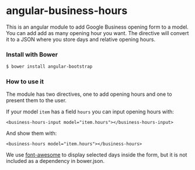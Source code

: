 # angular-business-hours

This is an angular module to add Google Business opening form to a model. You can add add as many opening hour you want. The directive will convert it to a JSON where you store days and relative opening hours.

### Install with Bower

```sh
$ bower install angular-bootstrap
```

### How to use it

The module has two directives, one to add opening hours and one to present them to the user.

If your model `item` has a field `hours` you can input opening hours with:

    <business-hours-input model="item.hours"></business-hours-input>

And show them with:

    <business-hours model="item.hours"></business-hours>
    
We use [font-awesome](https://fortawesome.github.io/Font-Awesome/) to display selected days inside the form, but it is not included as a dependency in bower.json.